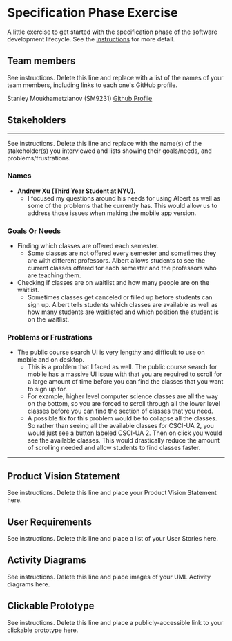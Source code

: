 # Specification Phase Exercise

A little exercise to get started with the specification phase of the software development lifecycle. See the [instructions](instructions.md) for more detail.

## Team members

See instructions. Delete this line and replace with a list of the names of your team members, including links to each one's GitHub profile.

Stanley Moukhametzianov (SM9231) [Github Profile](https://github.com/Stanley-Moukhametzianov)

## Stakeholders
___

See instructions. Delete this line and replace with the name(s) of the stakeholder(s) you interviewed and lists showing their goals/needs, and problems/frustrations.

### Names

 - **Andrew Xu (Third Year Student at NYU).**
	- I focused my questions around his needs for using Albert as well as some of the problems that he currently has. This would allow us to address those issues when making the mobile app version. 
	
### Goals Or Needs
 - Finding which classes are offered each semester. 
   - Some classes are not offered every semester and sometimes they are with different professors. Albert allows students to see the current classes offered for each semester and the professors who are teaching them.  
 - Checking if classes are on waitlist and how many people are on the waitlist. 
   - Sometimes classes get canceled or filled up before students can sign up. Albert tells students which classes are available as well as how many students are waitlisted and which position the student is on the waitlist.  
### Problems or Frustrations
 - The public course search UI is very lengthy and difficult to use on mobile and on desktop.
   - This is a problem that I faced as well. The public course search for mobile has a massive UI issue with that you are required to scroll for a large amount of time before you can find the classes that you want to sign up for. 
   - For example, higher level computer science classes are all the way on the bottom, so you are forced to scroll through all the lower level classes before you can find the section of classes that you need. 
   - A possible fix for this problem would be to collapse all the classes. So rather than seeing all the available classes for CSCI-UA 2, you would just see a button labeled CSCI-UA 2. Then on click you would see the available classes. This would drastically reduce the amount of scrolling needed and allow students to find classes faster. 

___

## Product Vision Statement

See instructions. Delete this line and place your Product Vision Statement here.

## User Requirements

See instructions. Delete this line and place a list of your User Stories here.

## Activity Diagrams

See instructions. Delete this line and place images of your UML Activity diagrams here.

## Clickable Prototype

See instructions. Delete this line and place a publicly-accessible link to your clickable prototype here.
